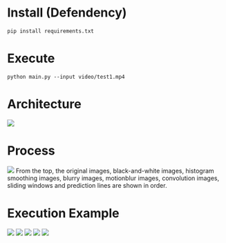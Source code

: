 # Install (Defendency)
```
pip install requirements.txt
```
# Execute
```
python main.py --input video/test1.mp4
```

# Architecture
<img src="/introduce/architecture.jpg">

# Process
<img src="/introduce/process.png">
From the top, the original images, black-and-white images, histogram smoothing images, blurry images, motionblur images, convolution images, sliding windows and prediction lines are shown in order.

# Execution Example
<img src="/introduce/1.JPG">
<img src="/introduce/2.JPG">
<img src="/introduce/3.JPG">
<img src="/introduce/4.JPG">
<img src="/introduce/5.JPG">
